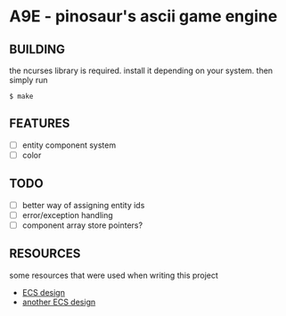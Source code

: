 
# A9E - pinosaur's ascii game engine

## BUILDING

the ncurses library is required. install it depending on your system. then simply run
```
$ make
```

## FEATURES
- [ ] entity component system
- [ ] color

## TODO
- [ ] better way of assigning entity ids
- [ ] error/exception handling
- [ ] component array store pointers?

## RESOURCES

some resources that were used when writing this project
- [ECS design](https://austinmorlan.com/posts/entity_component_system/)
- [another ECS design](https://www.david-colson.com/2020/02/09/making-a-simple-ecs.html)

